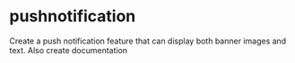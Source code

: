 # pushnotification
Create a push notification feature that can display both banner images and text. Also create documentation
